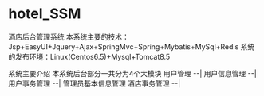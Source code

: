 # hotel_SSM
酒店后台管理系统
本系统主要的技术：Jsp+EasyUI+Jquery+Ajax+SpringMvc+Spring+Mybatis+MySql+Redis
系统的发布环境：Linux(Centos6.5)+Mysql+Tomcat8.5

系统主要介绍
本系统后台部分一共分为4个大模块
  用户管理
    --| 用户信息管理
    --| 用户事务管理
    --| 管理员基本信息管理
 酒店事务管理
    --| 
